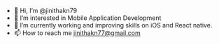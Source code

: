 - 👋 Hi, I’m @jinithakn79
- 👀 I’m interested in Mobile Application Development
- 🌱 I’m currently working and improving skills on iOS and React native. 
- 📫 How to reach me jinithakn77@gmail.com

<!---
jinithakn79/jinithakn79 is a ✨ special ✨ repository because its `README.md` (this file) appears on your GitHub profile.
You can click the Preview link to take a look at your changes.
--->

